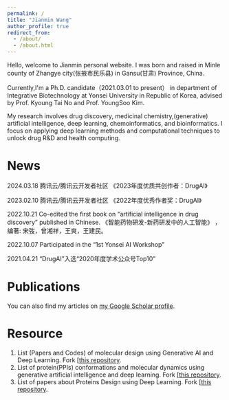 ```yaml
---
permalink: /
title: "Jianmin Wang"
author_profile: true
redirect_from: 
  - /about/
  - /about.html
---
```

Hello, welcome to Jianmin personal website. I was born and raised in Minle county of Zhangye city(张掖市民乐县) in Gansu(甘肃) Province, China.

Currently,I'm a Ph.D. candidate（2021.03.01 to present） in department of Integrative Biotechnology at Yonsei University in Republic of Korea, advised by Prof. Kyoung Tai No and Prof. YoungSoo Kim.

My research involves drug discovery, medicinal chemistry,(generative) artificial intelligence, deep learning, chemoinformatics, and bioinformatics. I focus on applying deep learning methods and computational techniques to unlock drug R&D and health computing.

News
======

2024.03.18 腾讯云/腾讯云开发者社区 《2023年度优质共创作者：DrugAI》

2023.02.10 腾讯云/腾讯云开发者社区 《2022年度优秀作者奖：DrugAI》

2022.10.21 Co-edited the first book on “artificial intelligence in drug discovery” published in Chinese. 《智能药物研发-新药研发中的人工智能》 ，编著: 宋弢，曾湘祥，王爽，王建民。

2022.10.07 Participated in the “1st Yonsei AI Workshop”

2021.04.21 “DrugAI”入选“2020年度学术公众号Top10”

Publications
======
You can also find my articles on <a href="https://scholar.google.com/citations?user=4ajuBSkAAAAJ&hl=en">my Google Scholar profile</a>.


Resource
======

1. List (Papers and Codes) of molecular design using Generative AI and Deep Learning. Fork [[this repository](https://github.com/AspirinCode/papers-for-molecular-design-using-DL).
2. List of protein(PPIs) conformations and molecular dynamics using generative artificial intelligence and deep learning. Fork [[this repository](https://github.com/AspirinCode/awesome-AI4ProteinConformation-MD).
3. List of papers about Proteins Design using Deep Learning. Fork [[this repository](https://github.com/Peldom/papers_for_protein_design_using_DL).

